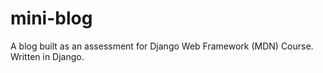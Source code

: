 # mini-blog
A blog built as an assessment for Django Web Framework (MDN) Course. Written in Django.
